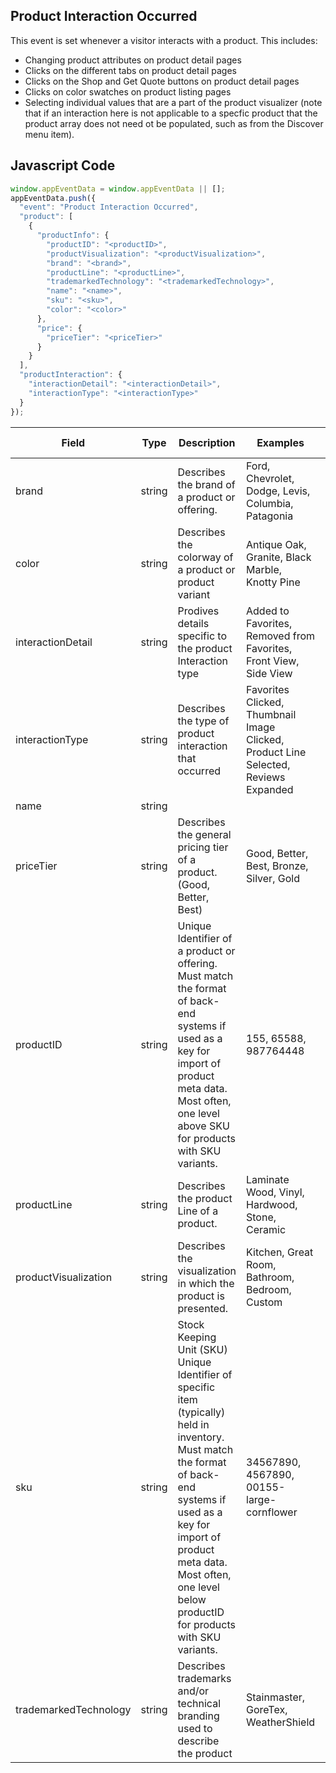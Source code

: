 ## Product Interaction Occurred

This event is set whenever a visitor interacts with a product. This includes:
- Changing product attributes on product detail pages
- Clicks on the different tabs on product detail pages
- Clicks on the Shop and Get Quote buttons on product detail pages
- Clicks on color swatches on product listing pages
- Selecting individual values that are a part of the product visualizer (note that if an interaction here is not applicable to a specfic product that the product array does not need ot be populated, such as from the Discover menu item).

## Javascript Code
```js
window.appEventData = window.appEventData || [];
appEventData.push({
  "event": "Product Interaction Occurred",
  "product": [
    {
      "productInfo": {
        "productID": "<productID>",
        "productVisualization": "<productVisualization>",
        "brand": "<brand>",
        "productLine": "<productLine>",
        "trademarkedTechnology": "<trademarkedTechnology>",
        "name": "<name>",
        "sku": "<sku>",
        "color": "<color>"
      },
      "price": {
        "priceTier": "<priceTier>"
      }
    }
  ],
  "productInteraction": {
    "interactionDetail": "<interactionDetail>",
    "interactionType": "<interactionType>"
  }
});
```

|Field|Type|Description|Examples|Pattern|Min Length|Max Length|Minimum|Maximum|Multiple Of|
| --- | --- | --- | --- | --- | --- | --- | --- | --- | --- |
|brand|string|Describes the brand of a product or offering.|Ford, Chevrolet, Dodge, Levis, Columbia, Patagonia|||||||
|color|string|Describes the colorway of a product or product variant|Antique Oak, Granite, Black Marble, Knotty Pine|||||||
|interactionDetail|string|Prodives details specific to the product Interaction type|Added to Favorites, Removed from Favorites, Front View, Side View|||||||
|interactionType|string|Describes the type of product interaction that occurred|Favorites Clicked, Thumbnail Image Clicked, Product Line Selected, Reviews Expanded|||||||
|name|string|||||||||
|priceTier|string|Describes the general pricing tier of a product. (Good, Better, Best)|Good, Better, Best, Bronze, Silver, Gold|||||||
|productID|string|Unique Identifier of a product or offering.  Must match the format of back-end systems if used as a key for import of product meta data. Most often, one level above SKU for products with SKU variants. |155, 65588, 987764448|||||||
|productLine|string|Describes the product Line of a product. |Laminate Wood, Vinyl, Hardwood, Stone, Ceramic|||||||
|productVisualization|string|Describes the visualization in which the product is presented. |Kitchen, Great Room, Bathroom, Bedroom, Custom|||||||
|sku|string|Stock Keeping Unit (SKU) Unique Identifier of specific item (typically) held in inventory.  Must match the format of back-end systems if used as a key for import of product meta data. Most often, one level below productID for products with SKU variants. |34567890, 4567890, 00155-large-cornflower|||||||
|trademarkedTechnology|string|Describes trademarks and/or technical branding used to describe the product|Stainmaster, GoreTex, WeatherShield|||||||
